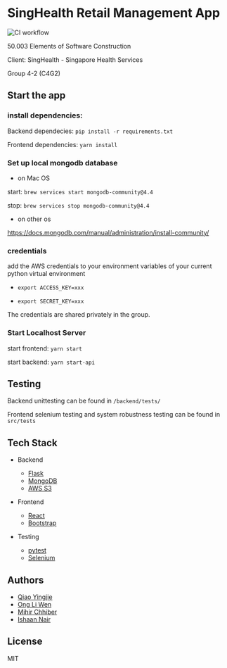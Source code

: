 # SingHealth Retail Management App

![CI workflow](https://github.com/YingjieQiao/escapp/actions/workflows/ci.yml/badge.svg)

50.003 Elements of Software Construction

Client: SingHealth - Singapore Health Services

Group 4-2 (C4G2)




## Start the app

### install dependencies:

Backend dependecies: `pip install -r requirements.txt`

Frontend dependencies: `yarn install`

### Set up local mongodb database


- on Mac OS

start: `brew services start mongodb-community@4.4`

stop: `brew services stop mongodb-community@4.4`

- on other os

https://docs.mongodb.com/manual/administration/install-community/

### credentials

add the AWS credentials to your environment variables of your current python virtual environment

- `export ACCESS_KEY=xxx`

- `export SECRET_KEY=xxx`


The credentials are shared privately in the group.


### Start Localhost Server


start frontend: `yarn start`

start backend: `yarn start-api`



## Testing

Backend unittesting can be found in `/backend/tests/`

Frontend selenium testing and system robustness testing can be found in `src/tests`


## Tech Stack

- Backend
    - [Flask](https://flask.palletsprojects.com/en/1.1.x/)
    - [MongoDB](https://www.mongodb.com/)
    - [AWS S3](https://aws.amazon.com/s3/)
 
- Frontend
    - [React](https://reactjs.org/)
    - [Bootstrap](https://getbootstrap.com/)

- Testing
    - [pytest](https://docs.pytest.org/en/stable/)
    - [Selenium](https://www.selenium.dev/)


## Authors

- [Qiao Yingjie](https://github.com/YingjieQiao)
- [Ong Li Wen](https://github.com/24kmystique)
- [Mihir Chhiber](https://github.com/mihirchhiber)
- [Ishaan Nair](https://github.com/ishaannair)


## License

MIT
